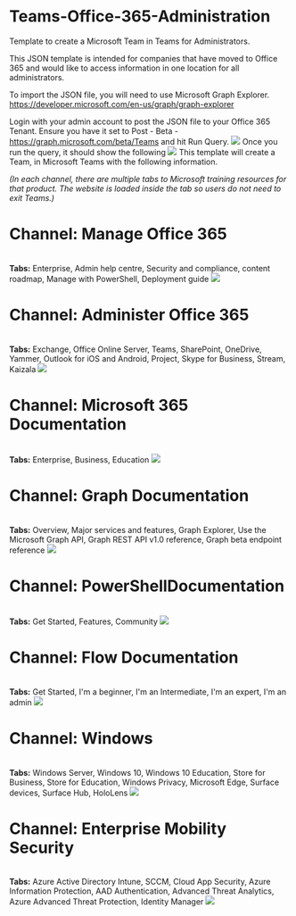 # Teams-Office-365-Administration
Template to create a Microsoft Team in Teams for Administrators. 


This JSON template is intended for companies that have moved to Office 365 and would like to access information in one location for all administrators.

To import the JSON file, you will need to use Microsoft Graph Explorer. https://developer.microsoft.com/en-us/graph/graph-explorer

Login with your admin account to post the JSON file to your Office 365 Tenant. Ensure you have it set to Post - Beta - https://graph.microsoft.com/beta/Teams and hit Run Query.
![](images/Microsoft%20Graph%20Post.png)
Once you run the query, it should show the following
![](images/Microsoft%20Graph%20Post%20Successful.png)
This template will create a Team, in Microsoft Teams with the following information. 

<i >(In each channel, there are multiple tabs to Microsoft training resources for that product. The website is loaded inside the tab so users do not need to exit Teams.)</i>

# **Channel:** Manage Office 365
<br />**Tabs:** Enterprise, Admin help centre, Security and compliance, content roadmap, Manage with PowerShell, Deployment guide
![](images/Manage%20Office%20365.png)
# **Channel:** Administer Office 365
<br />**Tabs:** Exchange, Office Online Server, Teams, SharePoint, OneDrive, Yammer, Outlook for iOS and Android, Project, Skype for Business, Stream, Kaizala
![](images/Administer%20Office%20365.png)
# **Channel:** Microsoft 365 Documentation
<br />**Tabs:** Enterprise, Business, Education
![](images/Microsoft%20365%20Documentation.png)
# **Channel:** Graph Documentation
<br />**Tabs:** Overview, Major services and features, Graph Explorer, Use the Microsoft Graph API, Graph REST API v1.0 reference, Graph beta endpoint reference
![](images/Graph%20Documentation.png)
# **Channel:** PowerShellDocumentation
<br />**Tabs:** Get Started, Features, Community
![](images/PowerShell%20Documentation.png)
# **Channel:** Flow Documentation
<br />**Tabs:** Get Started, I'm a beginner, I'm an Intermediate, I'm an expert, I'm an admin
![](images/Flow%20Documentation.png)
# **Channel:** Windows 
<br />**Tabs:** Windows Server, Windows 10, Windows 10 Education, Store for Business, Store for Education, Windows Privacy, Microsoft Edge, Surface devices, Surface Hub, HoloLens
![](images/Windows.png)
# **Channel:** Enterprise Mobility Security
<br />**Tabs:** Azure Active Directory Intune, SCCM, Cloud App Security, Azure Information Protection, AAD Authentication, Advanced Threat Analytics, Azure Advanced Threat Protection, Identity Manager
![](images/Enterprise%20Mobility%20Security.png)

